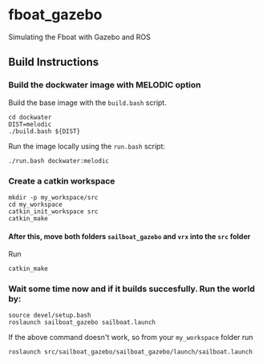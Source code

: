 # fboat_gazebo
Simulating the Fboat with Gazebo and ROS

## Build Instructions
### Build the dockwater image with MELODIC option
Build the base image with the `build.bash` script. 
```
cd dockwater
DIST=melodic
./build.bash ${DIST}
```
Run the image locally using the `run.bash` script:
```
./run.bash dockwater:melodic
```
### Create a catkin workspace

```
mkdir -p my_workspace/src
cd my_workspace
catkin_init_workspace src
catkin_make
```
#### After this, move both folders `sailboat_gazebo` and `vrx` into the `src` folder

Run
```
catkin_make
```
### Wait some time now and if it builds succesfully. Run the world by:
```
source devel/setup.bash
roslaunch sailboat_gazebo sailboat.launch
```
If the above command doesn't work, so from your `my_workspace` folder run
```
roslaunch src/sailboat_gazebo/sailboat_gazebo/launch/sailboat.launch
```